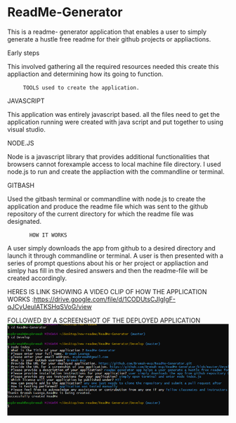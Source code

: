 # ReadMe-Generator
This is a readme- generator application that enables a user to simply generate a hustle free readme for their github projects or appliactions.

Early steps

This involved gathering all the required resources needed this create this appliaction and determining how its 
going to function.

         TOOLS used to create the application.

JAVASCRIPT

This application was entirely javascript based. all the files need to get the application running were created with java script and put together to using visual studio.

NODE.JS

Node is a javascript library that provides additional functionalities that browsers cannot forexample access to local machine file directory.
I used node.js to run and create the appliaction with the commandline or terminal.

GITBASH

Used the gitbash terminal or commandline with node.js to create the application and produce the readme file which was sent to the github repository of the current directory for which the readme file was designated.

           HOW IT WORKS

A user simply downloads the app from github to a desired directory and launch it through commandline or terminal.
A user is then presented with a series of prompt questions about his or her project or appliaction and simlpy has fill in the desired answers and then the readme-file will be created accordingly. 

HERES IS LINK SHOWING A VIDEO CLIP OF HOW THE APPLICATION WORKS :https://drive.google.com/file/d/1CODUtsCJIgIgF-qJCyUeulATKSHqSVoG/view

FOLLOWED BY A SCREENSHOT OF THE DEPLOYED APPLICATION 
![picture](https://github.com/Bremah-mvp/ReadMe-Generator/blob/master/Develop/assets/node1.png)